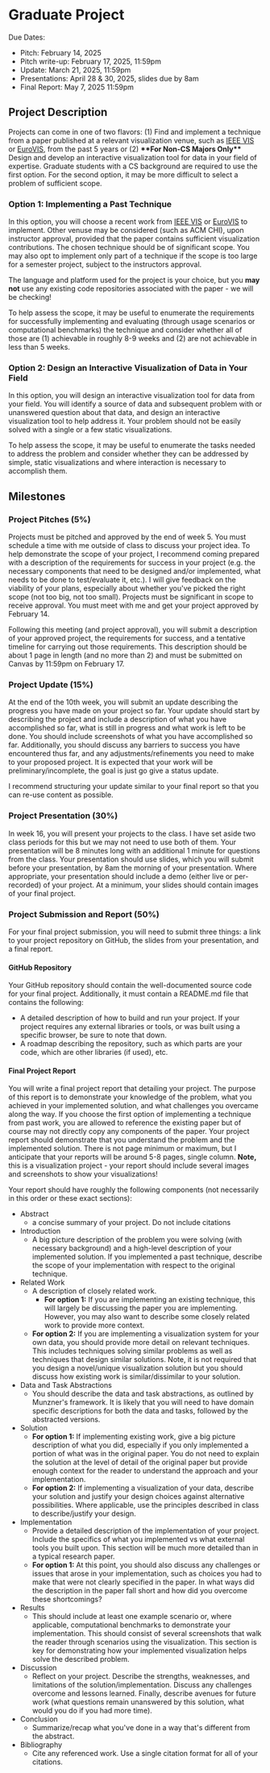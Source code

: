 # Graduate Project

Due Dates:
-  Pitch: February 14, 2025
-  Pitch write-up: February 17, 2025, 11:59pm
-  Update: March 21, 2025, 11:59pm
-  Presentations: April 28 & 30, 2025, slides due by 8am
-  Final Report: May 7, 2025 11:59pm

 
## Project Description

Projects can come in one of two flavors: (1) Find and implement a technique from a paper published at a relevant visualization venue, such as [IEEE VIS](https://ieeevis.org/year/2024/welcome) or [EuroVIS](https://event.sdu.dk/eurovis), from the past 5 years or (2) **\*\*For Non-CS Majors Only\*\*** Design and develop an interactive visualization tool for data in your field of expertise. Graduate students with a CS background are required to use the first option. For the second option, it may be more difficult to select a problem of sufficient scope.

### Option 1: Implementing a Past Technique

In this option, you will choose a recent work from [IEEE VIS](https://ieeevis.org/year/2024/welcome) or [EuroVIS](https://event.sdu.dk/eurovis) to implement. Other venuse may be considered (such as ACM CHI), upon instructor approval, provided that the paper contains sufficient visualization contributions. The chosen technique should be of significant scope. You may also opt to implement only part of a technique if the scope is too large for a semester project, subject to the instructors approval. 

The language and platform used for the project is your choice, but you **may not** use any existing code repositories associated with the paper - we will be checking! 

To help assess the scope, it may be useful to enumerate the requirements for successfully implementing and evaluating (through usage scenarios or computational benchmarks) the technique and consider whether all of those are (1) achievable in roughly 8-9 weeks and (2) are not achievable in less than 5 weeks.


### Option 2: Design an Interactive Visualization of Data in Your Field

In this option, you will design an interactive visualization tool for data from your field. You will identify a source of data and subsequent problem with or unanswered question about that data, and design an interactive visualization tool to help address it. Your problem should not be easily solved with a single or a few static visualizations.  

To help assess the scope, it may be useful to enumerate the tasks needed to address the problem and consider whether they can be addressed by simple, static visualizations and where interaction is necessary to accomplish them. 

## Milestones

### Project Pitches (5%)

Projects must be pitched and approved by the end of week 5. You must schedule a time with me outside of class to discuss your project idea. To help demonstrate the scope of your project, I recommend coming prepared with a description of the requirements for success in your project (e.g. the necessary components that need to be designed and/or implemented, what needs to be done to test/evaluate it, etc.). I will give feedback on the viability of your plans, especially about whether you've picked the right scope (not too big, not too small). Projects must be significant in scope to receive approval. You must meet with me and get your project approved by February 14.

Following this meeting (and project approval), you will submit a description of your approved project, the requirements for success, and a tentative timeline for carrying out those requirements. This description should be about 1 page in length (and no more than 2) and must be submitted on Canvas by 11:59pm on February 17.

 
### Project Update (15%)

At the end of the 10th week, you will submit an update describing the progress you have made on your project so far. Your update should start by describing the project and include a description of what you have accomplished so far, what is still in progress and what work is left to be done. You should include screenshots of what you have accomplished so far. Additionally, you should discuss any barriers to success you have encountered thus far, and any adjustments/refinements you need to make to your proposed project. It is expected that your work will be preliminary/incomplete, the goal is just go give a status update.


I recommend structuring your update similar to your final report so that you can re-use content as possible.

 
### Project Presentation (30%)

In week 16, you will present your projects to the class. I have set aside two class periods for this but we may not need to use both of them. Your presentation will be 8 minutes long with an additional 1 minute for questions from the class. Your presentation should use slides, which you will submit before your presentation, by 8am the morning of your presentation. Where appropriate, your presentation should include a demo (either live or per-recorded) of your project. At a minimum, your slides should contain images of your final project.

 

 
### Project Submission and Report (50%)

For your final project submission, you will need to submit three things: a link to your project repository on GitHub, the slides from your presentation, and a final report.

 
#### GitHub Repository

Your GitHub repository should contain the well-documented source code for your final project. Additionally, it must contain a README.md file that contains the following:

 -   A detailed description of how to build and run your project. If your project requires any external libraries or tools, or was built using a specific browser, be sure to note that down.
 -   A roadmap describing the repository, such as which parts are your code, which are other libraries (if used), etc.

 
#### Final Project Report

You will write a final project report that detailing your project. The purpose of this report is to demonstrate your knowledge of the problem, what you achieved in your implemented solution, and what challenges you overcame along the way. If you choose the first option of implementing a technique from past work, you are allowed to reference the existing paper but of course may not directly copy any components of the paper. Your project report should demonstrate that you understand the problem and the implemented solution. There is not page minimum or maximum, but I anticipate that your reports will be around 5-8 pages, single column. **Note,** this is a visualization project - your report should include several images and screenshots to show your visualizations!

Your report should have roughly the following components (not necessarily in this order or these exact sections):

 -   Abstract
       - a concise summary of your project. Do not include citations
 -   Introduction
     -   A big picture description of the problem you were solving (with necessary background) and a high-level description of your implemented solution. If you implemented a past technique, describe the scope of your implementation with respect to the original technique.
 -   Related Work
       - A description of closely related work.
           - **For option 1:** If you are implementing an existing technique, this will largely be discussing the paper you are implementing. However, you may also want to describe some closely related work to provide more context.
        - **For option 2:** If you are implementing a visualization system for your own data, you should provide more detail on relevant techniques. This includes techniques solving similar problems as well as techniques that design similar solutions. Note, it is not required that you design a novel/unique visualization solution but you should discuss how existing work is similar/dissimilar to your solution.
-    Data and Task Abstractions
       - You should describe the data and task abstractions, as outlined by Munzner's framework. It is likely that you will need to have domain specific descriptions for both the data and tasks, followed by the abstracted versions.
-    Solution
       - **For option 1:** If implementing existing work, give a big picture description of what you did, especially if you only implemented a portion of what was in the original paper. You do not need to explain the solution at the level of detail of the original paper but provide enough context for the reader to understand the approach and your implementation.
      -  **For option 2:** If implementing a visualization of your data, describe your solution and justify your design choices against alternative possibilities. Where applicable, use the principles described in class to describe/justify your design.
-    Implementation
      -  Provide a detailed description of the implementation of your project. Include the specifics of what you implemented vs what external tools you built upon. This section will be much more detailed than in a typical research paper.
       - **For option 1:** At this point, you should also discuss any challenges or issues that arose in your implementation, such as choices you had to make that were not clearly specified in the paper. In what ways did the description in the paper fall short and how did you overcome these shortcomings?
-    Results
       - This should include at least one example scenario or, where applicable, computational benchmarks to demonstrate your implementation. This should consist of several screenshots that walk the reader through scenarios using the visualization. This section is key for demonstrating how your implemented visualization helps solve the described problem.
-    Discussion
      -  Reflect on your project. Describe the strengths, weaknesses, and limitations of the solution/implementation. Discuss any challenges overcome and lessons learned. Finally, describe avenues for future work (what questions remain unanswered by this solution, what would you do if you had more time).
-    Conclusion
      -  Summarize/recap what you've done in a way that's different from the abstract.
 -   Bibliography
       - Cite any referenced work. Use a single citation format for all of your citations.

